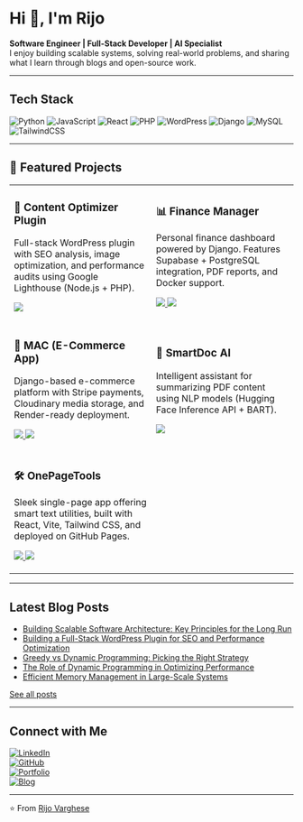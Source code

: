 # Hi 👋, I'm Rijo  



 **Software Engineer | Full-Stack Developer | AI Specialist**  
I enjoy building scalable systems, solving real-world problems, and sharing what I learn through blogs and open-source work.  


---

##  Tech Stack  

![Python](https://img.shields.io/badge/Python-3776AB?style=for-the-badge&logo=python&logoColor=white)
![JavaScript](https://img.shields.io/badge/JavaScript-F7DF1E?style=for-the-badge&logo=javascript&logoColor=black)
![React](https://img.shields.io/badge/React-20232A?style=for-the-badge&logo=react&logoColor=61DAFB)
![PHP](https://img.shields.io/badge/PHP-777BB4?style=for-the-badge&logo=php&logoColor=white)
![WordPress](https://img.shields.io/badge/WordPress-21759B?style=for-the-badge&logo=wordpress&logoColor=white)
![Django](https://img.shields.io/badge/Django-092E20?style=for-the-badge&logo=django&logoColor=white)
![MySQL](https://img.shields.io/badge/MySQL-4479A1?style=for-the-badge&logo=mysql&logoColor=white)
![TailwindCSS](https://img.shields.io/badge/TailwindCSS-38B2AC?style=for-the-badge&logo=tailwind-css&logoColor=white) <br>

---

## 📌 Featured Projects  

<table>
  <tr>
    <td width="50%">
      <h3>🚀 Content Optimizer Plugin</h3>
      <p>
        Full-stack WordPress plugin with SEO analysis, image optimization, 
        and performance audits using Google Lighthouse (Node.js + PHP).
      </p>
      <p>
        <a href="https://github.com/rijo7/content_optimizer_wp">
          <img src="https://img.shields.io/badge/🔗-View%20Project-blue?style=for-the-badge" />
        </a>
      </p>
    </td>
    <td width="50%">
      <h3>📊 Finance Manager</h3>
      <p>
        Personal finance dashboard powered by Django. Features Supabase + PostgreSQL 
        integration, PDF reports, and Docker support.
      </p>
      <p>
        <a href="https://github.com/rijo7/Finance-Manager">
          <img src="https://img.shields.io/badge/🔗-View%20Project-blue?style=for-the-badge" />
        </a>
        <a href="https://finance-manager-8hav.onrender.com">
          <img src="https://img.shields.io/badge/🌐-Preview-green?style=for-the-badge" />
        </a>
      </p>
    </td>
  </tr>
  <tr>
    <td width="50%">
      <h3>🛒 MAC (E-Commerce App)</h3>
      <p>
        Django-based e-commerce platform with Stripe payments, Cloudinary media storage, 
        and Render-ready deployment.
      </p>
      <p>
        <a href="https://github.com/rijo7/MAC">
          <img src="https://img.shields.io/badge/🔗-View%20Project-blue?style=for-the-badge" />
        </a>
        <a href="https://mac-1.onrender.com">
          <img src="https://img.shields.io/badge/🌐-Preview-green?style=for-the-badge" />
        </a>
      </p>
    </td>
    <td width="50%">
      <h3>📄 SmartDoc AI</h3>
      <p>
        Intelligent assistant for summarizing PDF content using NLP models 
        (Hugging Face Inference API + BART).
      </p>
      <p>
        <a href="https://github.com/rijo7/SmartDoc-AI">
          <img src="https://img.shields.io/badge/🔗-View%20Project-blue?style=for-the-badge" />
        </a>
      </p>
    </td>
  </tr>
  <tr>
    <td width="50%">
      <h3>🛠 OnePageTools</h3>
      <p>
        Sleek single-page app offering smart text utilities, built with React, 
        Vite, Tailwind CSS, and deployed on GitHub Pages.
      </p>
      <p>
        <a href="https://github.com/rijo7/onepagetools">
          <img src="https://img.shields.io/badge/🔗-View%20Project-blue?style=for-the-badge" />
        </a>
        <a href="https://rijo7.github.io/onepagetools/">
          <img src="https://img.shields.io/badge/🌐-Preview-green?style=for-the-badge" />
        </a>
      </p>
    </td>
  </tr>
</table>

---

##  Latest Blog Posts  

<!-- BLOG-POST-LIST:START -->
- [Building Scalable Software Architecture: Key Principles for the Long Run](https://optimized-by-design.hashnode.dev/building-scalable-software-architecture-key-principles-for-the-long-run)  
- [Building a Full-Stack WordPress Plugin for SEO and Performance Optimization](https://optimized-by-design.hashnode.dev/building-a-full-stack-wordpress-plugin-for-seo-and-performance-optimization)  
- [Greedy vs Dynamic Programming: Picking the Right Strategy](https://designing-efficient-systems.hashnode.dev/greedy-vs-dynamic-programming-picking-the-right-strategy)  
- [The Role of Dynamic Programming in Optimizing Performance](https://designing-efficient-systems.hashnode.dev/the-role-of-dynamic-programming-in-optimizing-performance)  
- [Efficient Memory Management in Large-Scale Systems](https://designing-efficient-systems.hashnode.dev/efficient-memory-management-in-large-scale-systems)  
<!-- BLOG-POST-LIST:END -->

 [See all posts](https://optimized-by-design.hashnode.dev/)  

---


##  Connect with Me  

[![LinkedIn](https://img.shields.io/badge/LinkedIn-0A66C2?style=for-the-badge&logo=linkedin&logoColor=white)](www.linkedin.com/in/rijo-varghese-564a33271)  
[![GitHub](https://img.shields.io/badge/GitHub-181717?style=for-the-badge&logo=github&logoColor=white)](https://github.com/rijo7)  
[![Portfolio](https://img.shields.io/badge/Portfolio-000000?style=for-the-badge&logo=vercel&logoColor=white)](https://rijo7.github.io/)  
[![Blog](https://img.shields.io/badge/Blog-FF5722?style=for-the-badge&logo=hashnode&logoColor=white)](https://rijo7.github.io/#/posts)  

---
⭐️ From [Rijo Varghese](https://github.com/rijo7)  
